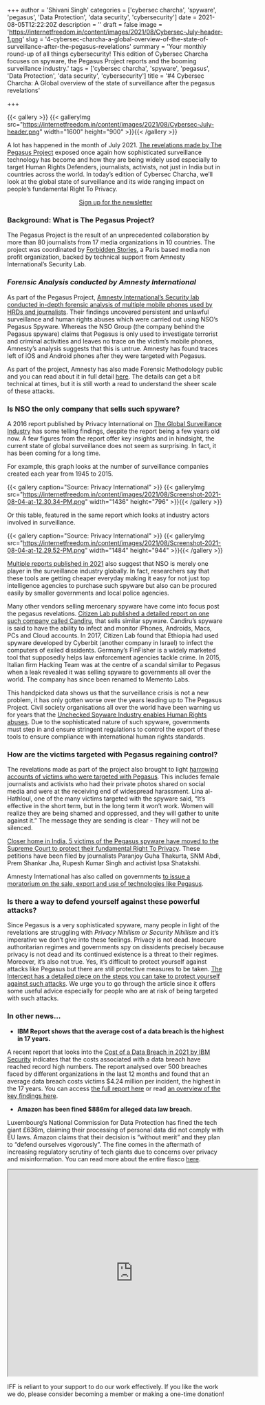 +++
author = 'Shivani Singh'
categories = ['cybersec charcha', 'spyware', 'pegasus', 'Data Protection', 'data security', 'cybersecurity']
date = 2021-08-05T12:22:20Z
description = ''
draft = false
image = 'https://internetfreedom.in/content/images/2021/08/Cybersec-July-header-1.png'
slug = '4-cybersec-charcha-a-global-overview-of-the-state-of-surveillance-after-the-pegasus-revelations'
summary = 'Your monthly round-up of all things cybersecurity! This edition of Cybersec Charcha focuses on spyware, the Pegasus Project reports and the booming surveillance industry.'
tags = ['cybersec charcha', 'spyware', 'pegasus', 'Data Protection', 'data security', 'cybersecurity']
title = '#4 Cybersec Charcha: A Global overview of the state of surveillance after the pegasus revelations'

+++


{{< gallery >}}
{{< galleryImg  src="https://internetfreedom.in/content/images/2021/08/Cybersec-July-header.png" width="1600" height="900" >}}{{< /gallery >}}

A lot has happened in the month of July 2021. [The revelations made by The Pegasus Project](https://thewire.in/pegasusproject) exposed once again how sophisticated surveillance technology has become and how they are being widely used especially to target Human Rights Defenders, journalists, activists, not just in India but in countries across the world. In today’s edition of Cybersec Charcha, we’ll look at the global state of surveillance and its wide ranging impact on people’s fundamental Right To Privacy.

<div style="text-align:center;">
    <a href="https://mailer.internetfreedom.in/iff-newsletter-subscription-signup" class="button">Sign up for the newsletter</a>
</div>



### Background: What is The Pegasus Project?

The Pegasus Project is the result of an unprecedented collaboration by more than 80 journalists from 17 media organizations in 10 countries. The project was coordinated by [Forbidden Stories](https://forbiddenstories.org/), a Paris based media non profit organization, backed by technical support from Amnesty International’s Security Lab.

### _Forensic Analysis conducted by Amnesty International_

As part of the Pegasus Project, [Amnesty International’s Security lab conducted in-depth forensic analysis of multiple mobile phones used by HRDs and journalists](https://www.amnesty.org/en/latest/research/2021/07/forensic-methodology-report-how-to-catch-nso-groups-pegasus/). Their findings uncovered persistent and unlawful surveillance and human rights abuses which were carried out using NSO’s Pegasus Spyware. Whereas the NSO Group (the company behind the Pegasus spyware) claims that Pegasus is only used to investigate terrorist and criminal activities and leaves no trace on the victim’s mobile phones, Amnesty’s analysis suggests that this is untrue. Amnesty has found traces left of iOS and Android phones after they were targeted with Pegasus.

As part of the project, Amnesty has also made Forensic Methodology public and you can read about it in full detail [here](https://www.amnesty.org/en/latest/research/2021/07/forensic-methodology-report-how-to-catch-nso-groups-pegasus/). The details can get a bit technical at times, but it is still worth a read to understand the sheer scale of these attacks.

### Is NSO the only company that sells such spyware?

A 2016 report published by Privacy International on [The Global Surveillance Industry](https://privacyinternational.org/sites/default/files/2017-12/global_surveillance_0.pdf) has some telling findings, despite the report being a few years old now. A few figures from the report offer key insights and in hindsight, the current state of global surveillance does not seem as surprising. In fact, it has been coming for a long time.

For example, this graph looks at the number of surveillance companies created each year from 1945 to 2015.

{{< gallery caption="Source: Privacy International" >}}
{{< galleryImg  src="https://internetfreedom.in/content/images/2021/08/Screenshot-2021-08-04-at-12.30.34-PM.png" width="1436" height="796" >}}{{< /gallery >}}

Or this table, featured in the same report which looks at industry actors involved in surveillance.

{{< gallery caption="Source: Privacy International" >}}
{{< galleryImg  src="https://internetfreedom.in/content/images/2021/08/Screenshot-2021-08-04-at-12.29.52-PM.png" width="1484" height="944" >}}{{< /gallery >}}

[Multiple reports published in 2021](https://telecom.economictimes.indiatimes.com/news/spyware-for-sale-the-booming-trade-in-surveillance-tech-like-pegasus/84665107) also suggest that NSO is merely one player in the surveillance industry globally. In fact, researchers say that these tools are getting cheaper everyday making it easy for not just top intelligence agencies to purchase such spyware but also can be procured easily by smaller governments and local police agencies.

Many other vendors selling mercenary spyware have come into focus post the pegasus revelations. [Citizen Lab published a detailed report on one such company called Candiru](https://citizenlab.ca/2021/07/hooking-candiru-another-mercenary-spyware-vendor-comes-into-focus/), that sells similar spyware. Candiru’s spyware is said to have the ability to infect and monitor iPhones, Androids, Macs, PCs and Cloud accounts. In 2017, Citizen Lab found that Ethiopia had used spyware developed by Cyberbit (another company in Israel) to infect the computers of exiled dissidents. Germany’s FinFisher is a widely marketed tool that supposedly helps law enforcement agencies tackle crime. In 2015, Italian firm Hacking Team was at the centre of a scandal similar to Pegasus when a leak revealed it was selling spyware to governments all over the world. The company has since been renamed to Memento Labs.

This handpicked data shows us that the surveillance crisis is not a new problem, it has only gotten worse over the years leading up to The Pegasus Project. Civil society organisations all over the world have been warning us for years that the [Unchecked Spyware Industry enables Human Rights abuses](https://www.hrw.org/news/2021/07/30/unchecked-spyware-industry-enables-abuses). Due to the sophisticated nature of such spyware, governments must step in and ensure stringent regulations to control the export of these tools to ensure compliance with international human rights standards.

### How are the victims targeted with Pegasus regaining control?

The revelations made as part of the project also brought to light [harrowing accounts of victims who were targeted with Pegasus](https://www.nbcnews.com/tech/social-media/i-will-not-be-silenced-women-targeted-hack-leak-attacks-n1275540). This includes female journalists and activists who had their private photos shared on social media and were at the receiving end of widespread harassment. Lina al-Hathloul, one of the many victims targeted with the spyware said,  “It’s effective in the short term, but in the long term it won’t work. Women will realize they are being shamed and oppressed, and they will gather to unite against it.” The message they are sending is clear - They will not be silenced.

[Closer home in India, 5 victims of the Pegasus spyware have moved to the Supreme Court to protect their fundamental Right To Privacy](https://www.thequint.com/news/law/paranjoy-guha-thakurta-snm-abdi-prem-shankar-jha-rupesh-kumar-singh-ipsa-shatakshi-say-use-of-spyware-against-them-was-illegal-hacking-not-lawful-surveillance#read-more). These petitions have been filed by journalists Paranjoy Guha Thakurta, SNM Abdi, Prem Shankar Jha, Rupesh Kumar Singh and activist Ipsa Shatakshi.

Amnesty International has also called on governments [to issue a moratorium on the sale, export and use of technologies like Pegasus](https://www.amnesty.org/en/latest/news/2021/07/pegasus-project-spyware-digital-surveillance-nso/).

### Is there a way to defend yourself against these powerful attacks?

Since Pegasus is a very sophisticated spyware, many people in light of the revelations are struggling with _Privacy Nihilism or Security Nihilism_ and it’s imperative we don’t give into these feelings. Privacy is not dead. Insecure authoritarian regimes and governments spy on dissidents precisely because privacy is not dead and its continued existence is a threat to their regimes. Moreover, it’s also not true. Yes, it’s difficult to protect yourself against attacks like Pegasus but there are still protective measures to be taken. [The Intercept has a detailed piece on the steps you can take to protect yourself against such attacks](https://theintercept.com/2021/07/27/pegasus-nso-spyware-security/?utm_medium=email&utm_source=The%20Intercept%20Newsletter). We urge you to go through the article since it offers some useful advice especially for people who are at risk of being targeted with such attacks.

### In other news…

* ******IBM Report shows that the average cost of a data breach is the highest in 17 years.******

A recent report that looks into the [Cost of a Data Breach in 2021 by IBM Security](https://www.ibm.com/downloads/cas/OJDVQGRY) indicates that the costs associated with a data breach have reached record high numbers. The report analysed over 500 breaches faced by different organizations in the last 12 months and found that an average data breach costs victims $4.24 million per incident, the highest in the 17 years. You can access [the full report here](https://www.ibm.com/downloads/cas/OJDVQGRY) or read [an overview of the key findings here](https://cybernews.com/news/influenced-by-the-pandemic-data-breach-costs-hit-a-record-high-ibm-report-shows/).

* ******Amazon has been fined $886m for alleged data law breach.******

Luxembourg’s National Commission for Data Protection has fined the tech giant £636m, claiming their processing of personal data did not comply with EU laws. Amazon claims that their decision is “without merit” and they plan to “defend ourselves vigorously”. The fine comes in the aftermath of increasing regulatory scrutiny of tech giants due to concerns over privacy and misinformation. You can read more about the entire fiasco [here](https://www.bbc.com/news/business-58024116).

<iframe src="https://drive.google.com/file/d/1MywV_WCzJkckz3Ugpo9o77-r53DkLf72/preview" width="580" height="480"></iframe>

IFF is reliant to your support to do our work effectively. If you like the work we do, please consider becoming a member or making a one-time donation!

> > > <form><script src="https://cdn.razorpay.com/static/widget/subscription-button.js" data-subscription_button_id="pl_HLk5qU1K35hmPH" data-button_theme="brand-color" async> </script> </form>















